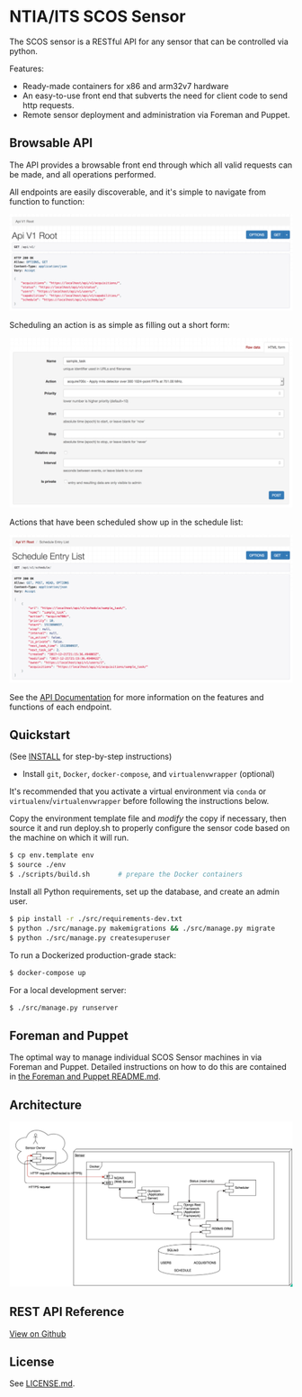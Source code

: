 NTIA/ITS SCOS Sensor
====================

The SCOS sensor is a RESTful API for any sensor that can be controlled via python.

Features:
  - Ready-made containers for x86 and arm32v7 hardware
  - An easy-to-use front end that subverts the need for client code to send http requests.
  - Remote sensor deployment and administration via Foreman and Puppet.


Browsable API
-------------
The API provides a browsable front end through which all valid requests can be made,
and all operations performed.

All endpoints are easily discoverable, and it's simple
to navigate from function to function:

![Browsable API Root](/docs/img/browsable_api_root.png?raw=true)

Scheduling an action is as simple as filling out a short form:

![Browsable API Submission](/docs/img/browsable_api_submit.png?raw=true)

Actions that have been scheduled show up in the schedule list:

![Browsable API Schedule List](/docs/img/browsable_api_schedule_list.png?raw=true)

See the [API Documentation](xxx) for more information on the features and functions
of each endpoint.


Quickstart
----------

(See [INSTALL](INSTALL.md) for step-by-step instructions)

  - Install `git`, `Docker`, `docker-compose`, and `virtualenvwrapper` (optional)

It's recommended that you activate a virtual environment via `conda` or
`virtualenv`/`virtualenvwrapper` before following the instructions below.

Copy the environment template file and *modify* the copy if necessary, then source
it and run deploy.sh to properly configure the sensor code based on the machine on
which it will run.
```bash
$ cp env.template env
$ source ./env
$ ./scripts/build.sh       # prepare the Docker containers
```

Install all Python requirements, set up the database, and create an admin user.
```bash
$ pip install -r ./src/requirements-dev.txt
$ python ./src/manage.py makemigrations && ./src/manage.py migrate
$ python ./src/manage.py createsuperuser
```

To run a Dockerized production-grade stack:
```bash
$ docker-compose up
```

For a local development server:
```bash
$ ./src/manage.py runserver
```

Foreman and Puppet
------------------
The optimal way to manage individual SCOS Sensor machines in via Foreman
and Puppet. Detailed instructions on how to do this are contained in
[the Foreman and Puppet README.md](puppet/README.md).


Architecture
------------
![SCOS Sensor Architecture Diagram](/docs/img/architecture_diagram.png?raw=true)


REST API Reference
------------------
[View on Github](https://ntia.github.io/scos-sensor/#)


 License
 -------
 See [LICENSE.md](LICENSE.md).
